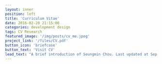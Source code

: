 ```yaml
---
layout: inner
position: left
title: 'Curriculum Vitae'
date: 2016-02-20 21:15:00
categories: development design
tags: CV Research
featured_image: '/img/posts/cv_me.jpeg'
project_link: '/files/CV.pdf'
button_icon: 'briefcase'
button_text: 'Visit CV'
lead_text: "A brief introduction of Seungmin Chou. Last updated at Sep 22, 2024. "
---
```

